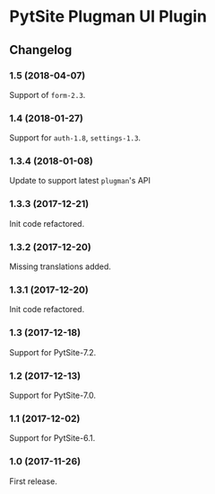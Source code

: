 # PytSite Plugman UI Plugin


## Changelog


### 1.5 (2018-04-07)

Support of `form-2.3`.


### 1.4 (2018-01-27)

Support for `auth-1.8`, `settings-1.3`.


### 1.3.4 (2018-01-08)

Update to support latest `plugman`'s API


### 1.3.3 (2017-12-21)

Init code refactored.


### 1.3.2 (2017-12-20)

Missing translations added.


### 1.3.1 (2017-12-20)

Init code refactored.


### 1.3 (2017-12-18)

Support for PytSite-7.2.


### 1.2 (2017-12-13)

Support for PytSite-7.0.


### 1.1 (2017-12-02)

Support for PytSite-6.1.


### 1.0 (2017-11-26)

First release.
